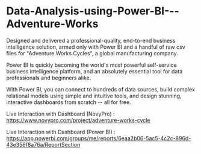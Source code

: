 # Data-Analysis-using-Power-BI---Adventure-Works
Designed and delivered a professional-quality, end-to-end business intelligence solution, armed only with Power BI and a handful of raw csv files for "Adventure Works Cycles", a global manufacturing company.

Power BI is quickly becoming the world's most powerful self-service business intelligence platform, and an absolutely essential tool for data professionals and beginners alike. 

With Power BI, you can connect to hundreds of data sources, build complex relational models using simple and intuitive tools, and design stunning, interactive dashboards from scratch -- all for free.

Live Interaction with Dashboard (NovyPro) : https://www.novypro.com/project/adventure-works-cycle

Live Interaction with Dashboard (Power BI) : https://app.powerbi.com/groups/me/reports/6eaa2b06-5ac5-4c2c-896d-43e356f8a76a/ReportSection
